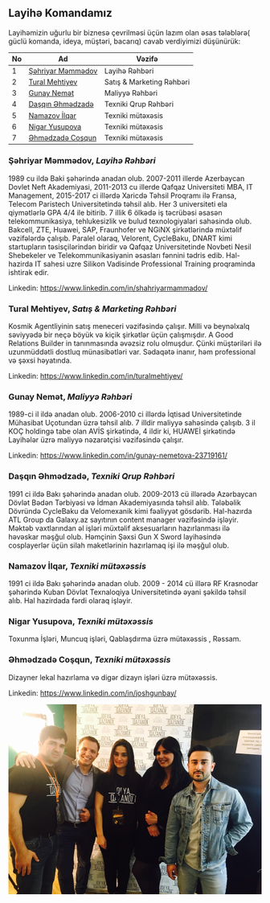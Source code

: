## Layihə Komandamız

Layihəmizin uğurlu bir biznesə çevrilməsi üçün lazım olan əsas tələblərə( güclü komanda, ideya, müştəri, bacarıq) cavab verdiyimizi düşünürük:

|No| Ad | Vəzifə |
|------|-------|---------|
|1| [Şəhriyar Məmmədov](#Şəhriyar-məmmədov-layihə-rəhbəri) |Layihə Rəhbəri|
|2| [Tural Mehtiyev](#tural-mehtiyev-satış--marketing-rəhbəri) |Satış & Marketing Rəhbəri|
|3| [Gunay Nemət](#gunay-nemət-maliyyə-rəhbəri) |Maliyyə Rəhbəri|
|4| [Daşqın Əhmədzadə](#daşqın-Əhmədzadə-texniki-qrup-rəhbəri) |Texniki Qrup Rəhbəri|
|5| [Namazov İlqar](#namazov-İlqar-texniki-mütəxəssis) |Texniki mütəxəsis|
|6| [Nigar Yusupova](#nigar-yusupova-texniki-mütəxəssis) |Texniki mütəxəsis|
|7| [Əhmədzadə Coşqun](#Əhmədzadə-coşqun-texniki-mütəxəssis) |Texniki mütəxəsis|




### Şəhriyar Məmmədov, _Layihə Rəhbəri_
1989 cu ildə Baki şəhərində anadan olub. 2007-2011 illerde Azerbaycan Dovlet Neft Akademiyasi, 2011-2013 cu illerde Qafqaz Universiteti MBA, IT Management, 2015-2017 ci illərdə Xaricdə Təhsil Proqramı ilə Fransa, Telecom Paristech Universitetində təhsil alıb. Her 3 universiteti ela qiymətlərlə GPA 4/4 ile bitirib. 7 illik 6 ölkədə iş təcrübəsi əsasən telekommunikasiya, tehlukesizlik ve bulud texnologiyalari sahəsində olub. Bakcell, ZTE, Huawei, SAP, Fraunhofer ve NGiNX şirkətlərində müxtəlif vəzifələrdə çalışıb. Paralel olaraq, Velorent, CycleBaku, DNART kimi startupların təsisçilərindən biridir və Qafqaz Universitetinde Novbeti Nesil Shebekeler ve Telekommunikasiyanin əsasları fənnini tədris edib. Hal-hazirda IT sahesi uzre Silikon Vadisinde Professional Training proqraminda ishtirak edir.

Linkedin: https://www.linkedin.com/in/shahriyarmammadov/

### Tural Mehtiyev, _Satış & Marketing Rəhbəri_ 
Kosmik Agentliyinin satış meneceri vəzifəsində çalışır. Milli və beynəlxalq səviyyədə bir neçə böyük və kiçik şirkətlər üçün çalışmışdır. A Good Relations Builder in  tanınmasında əvəzsiz rolu olmuşdur. Çünki müştəriləri ilə uzunmüddətli dostluq münasibətləri var. Sədaqətə inanır, həm professional və şəxsi həyatında.

Linkedin: https://www.linkedin.com/in/turalmehtiyev/
 
 ### Gunay Nemət, _Maliyyə Rəhbəri_
1989-ci il ildə anadan olub. 2006-2010 ci illərdə İqtisad Universitetinde Mühasibat Uçotundan üzrə təhsil alıb. 7 illdir maliyyə sahəsində çalışıb. 3 il KOÇ holdingə tabe olan AVİS şirkətində, 4 ildir ki, HUAWEİ şirkətində Layihələr üzrə maliyyə nəzarətçisi vəzifəsində çalışır.
 
Linkedin: https://www.linkedin.com/in/gunay-nemetova-23719161/

### Daşqın Əhmədzadə, _Texniki Qrup Rəhbəri_
1991 ci ildə Bakı şəhərində anadan olub. 2009-2013 cü illərədə Azərbaycan Dövlət Bədən Tərbiyəsi və İdman Akademiyasında təhsil alıb. Tələbəlik Dövründə CycleBaku da Velomexanik kimi fəaliyyət gösdərib. Hal-hazırda ATL Group da Galaxy.az sayıtının content manager vəzifəsində işləyir. Məktəb vaxtlarından əl işləri müxtəlif aksesuarların hazırlanması ilə həvəskar məşğul olub. Həmçinin Şəxsi Gun X Sword layihəsində cosplayerlər üçün silah maketlərinin hazırlamaq işi ilə məşğul olub.

### Namazov İlqar, _Texniki mütəxəssis_
1991 ci ildə Bakı şəhərində anadan olub. 2009 - 2014 cü illərə RF Krasnodar şəhərində Kuban Dövlət Texnaloqiya Universitetində əyani şəkildə təhsil alıb. Hal hazirdada fərdi olaraq işləyir.

### Nigar Yusupova, _Texniki mütəxəssis_
Toxunma İşləri, Muncuq işləri, Qablaşdırma  üzrə mütəxəssis , Rəssam.

### Əhmədzadə Coşqun, _Texniki mütəxəssis_
Dizayner lekal hazırlama və digər dizayn işləri üzrə mütəxəssis. 

Linkedin: https://www.linkedin.com/in/joshgunbay/



![Alt text](Komandamiz.jpg?raw=true "DNART Komandasi")
